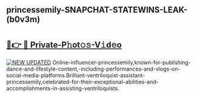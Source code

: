 ## princessemily-SNAPCHAT-STATEWINS-LEAK-(b0v3m)


# <h2><a href="https://mediaupload.pro?-20M">🔗👉 🔴 Private-P𝚑ot𝚘𝚜-V𝚒d𝚎o</a></h2>

[![NEW UPDATED](https://i.imgur.com/0qMVB7G.gif)](https://mediaupload.pro?-20M)
Online-influencer-princessemily,known-for-publishing-dance-and-lifestyle-content,-including-performances-and-vlogs-on-social-media-platforms.Brilliant-ventriloquist-assistant-princessemily,celebrated-for-their-exceptional-abilities-and-accomplishments-in-assisting-ventriloquists.  